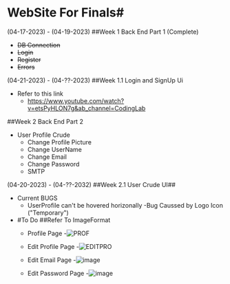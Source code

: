 # WebSite For Finals#
(04-17-2023) - (04-19-2023)
##Week 1 Back End Part 1 (Complete)
  - ~~DB Connection~~
  - ~~Login~~
  - ~~Register~~
  - ~~Errors~~

(04-21-2023) - (04-??-2023)
##Week 1.1 Login and SignUp Ui
- Refer to this link
  - https://www.youtube.com/watch?v=etsPyHLON7g&ab_channel=CodingLab

##Week 2 Back End Part 2
- User Profile Crude
  - Change Profile Picture
  - Change UserName
  - Change Email
  - Change Password
  - SMTP

(04-20-2023) - (04-??-2032)
##Week 2.1 User Crude UI##
- Current BUGS
  - UserProfile can't be hovered horizonally
    -Bug Caussed by Logo Icon ("Temporary")
- #To Do
##Refer To ImageFormat
  - Profile Page 
    -![PROF](https://user-images.githubusercontent.com/95122978/233504114-a14b477a-2cae-4f1a-86e4-4a46841d55cf.png)
    
  - Edit Profile Page 
    -![EDITPRO](https://user-images.githubusercontent.com/95122978/233504126-0f5d6812-63a0-48bd-a70a-26488ac1a2d1.png)

  - Edit Email Page 
    -![image](https://user-images.githubusercontent.com/95122978/233497692-7269a262-ac7c-434d-b4d7-5214d05f7f1e.png)
  
  - Edit Password Page 
    -![image](https://user-images.githubusercontent.com/95122978/233501582-70d35be7-b4e8-44c4-98d2-357cc75b1aad.png)


  
